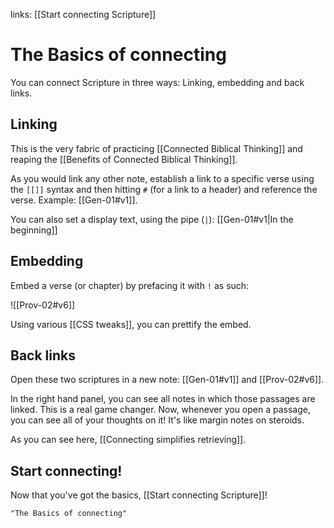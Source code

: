 links: [[Start connecting Scripture]]
# The Basics of connecting
You can connect Scripture in three ways: Linking, embedding and back links.

## Linking
This is the very fabric of practicing [[Connected Biblical Thinking]] and reaping the [[Benefits of Connected Biblical Thinking]].

As you would link any other note, establish a link to a specific verse using the `[[]]` syntax and then hitting `#` (for a link to a header) and reference the verse. Example: [[Gen-01#v1]].

You can also set a display text, using the pipe (`|`): [[Gen-01#v1|In the beginning]]

## Embedding
Embed a verse (or chapter) by prefacing it with `!` as such:

![[Prov-02#v6]]

Using various [[CSS tweaks]], you can prettify the embed.

## Back links
Open these two scriptures in a new note: [[Gen-01#v1]] and [[Prov-02#v6]].

In the right hand panel, you can see all notes in which those passages are linked. This is a real game changer. Now, whenever you open a passage, you can see all of your thoughts on it! It's like margin notes on steroids.

As you can see here, [[Connecting simplifies retrieving]].

## Start connecting!
Now that you've got the basics, [[Start connecting Scripture]]!

```query 2021-09-27 15:53
"The Basics of connecting"
```